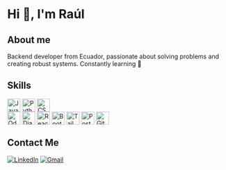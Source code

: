<h1>Hi 👋, I'm Raúl</h1>

<h2>About me</h2>
Backend developer from Ecuador, passionate about solving problems and creating robust systems. Constantly learning 🚀

<h2>Skills</h2>
<div style="display: inline_block">
  <img align="center" alt="Javascript" height="30" src="https://img.shields.io/badge/Python-3776AB?style=for-the-badge&logo=python&logoColor=white" />
  <img align="center" alt="Python" height="30" src="https://img.shields.io/badge/Javascript-F7DF1E?style=for-the-badge&logo=javascript&logoColor=black" />
  <img align="center" alt="CSS" height="30" src="https://img.shields.io/badge/CSS-663399?style=for-the-badge&logo=css&logoColor=white" />
</div>
<div style="display: inline_block">
  <img align="center" alt="Odoo" height="30" src="https://img.shields.io/badge/Odoo-714B67?style=for-the-badge&logo=odoo&logoColor=white" />
  <img align="center" alt="Django" height="30" src="https://img.shields.io/badge/Django-092E20?style=for-the-badge&logo=django&logoColor=white" />
  <img align="center" alt="React" height="30" src="https://img.shields.io/badge/React-61DAFB?style=for-the-badge&logo=react&logoColor=black" />
  <img align="center" alt="Bootstrap" height="30" src="https://img.shields.io/badge/Bootstrap-7952B3?style=for-the-badge&logo=bootstrap&logoColor=white" />
  <img align="center" alt="TailwindCSS" height="30" src="https://img.shields.io/badge/TailwindCSS-06B6D4?style=for-the-badge&logo=tailwindcss&logoColor=white" />
  <img align="center" alt="PostgreSQL" height="30" src="https://img.shields.io/badge/PostgreSQL-4169E1?style=for-the-badge&logo=postgresql&logoColor=white" />
  <img align="center" alt="Git" height="30" src="https://img.shields.io/badge/Git-F05032?style=for-the-badge&logo=git&logoColor=white" />
</div>

<h2>Contact Me</h2>

 <div style="display: inline">
  
  <a href="https://www.linkedin.com/in/raulruilova/" target="_blank"><img alt="LinkedIn" src="https://img.shields.io/badge/-LinkedIn-%230077B5?style=for-the-badge&logo=linkedin&logoColor=white" target="_blank"></a>
  <a href = "rruilova12@gmail.com"><img alt="Gmail" src="https://img.shields.io/badge/Gmail-D14836?style=for-the-badge&logo=gmail&logoColor=white" ></a>

</div>
